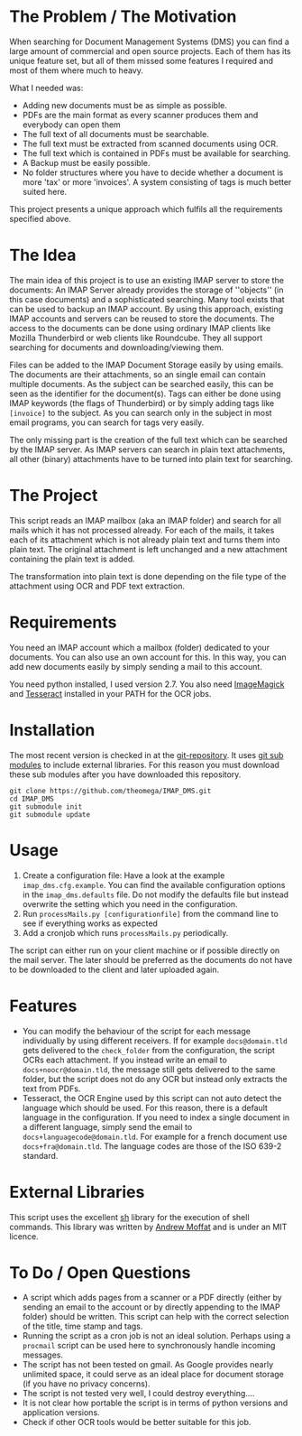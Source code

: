 The Problem / The Motivation
===========================

When searching for Document Management Systems (DMS) you can find a large amount
of commercial and open source projects. Each of them has its unique feature set,
but all of them missed some features I required and most of them where much to
heavy.

What I needed was:

   - Adding new documents must be as simple as possible.
   - PDFs are the main format as every scanner produces them and everybody can
     open them
   - The full text of all documents must be searchable.
   - The full text must be extracted from scanned documents using OCR.
   - The full text which is contained in PDFs must be available for searching.
   - A Backup must be easily possible.
   - No folder structures where you have to decide whether a document is more
     'tax' or more 'invoices'. A system consisting of tags is much better suited
     here.

This project presents a unique approach which fulfils all the requirements
specified above. 

The Idea
========

The main idea of this project is to use an existing IMAP server to store the
documents: An IMAP Server already provides the storage of ''objects'' (in this
case documents) and a sophisticated searching. Many tool exists that can be used
to backup an IMAP account. By using this approach, existing IMAP accounts and
servers can be reused to store the documents. The access to the documents can be
done using ordinary IMAP clients like Mozilla Thunderbird or web clients like
Roundcube. They all support searching for documents and downloading/viewing
them.

Files can be added to the IMAP Document Storage easily by using emails. The
documents are their attachments, so an single email can contain multiple
documents. As the subject can be searched easily, this can be seen as the
identifier for the document(s). Tags can either be done using IMAP keywords (the
flags of Thunderbird) or by simply adding tags like `[invoice]` to the subject.
As you can search only in the subject in most email programs, you can search
for tags very easily.

The only missing part is the creation of the full text which can be searched by
the IMAP server. As IMAP servers can search in plain text attachments, all other
(binary) attachments have to be turned into plain text for searching.

The Project
==========

This script reads an IMAP mailbox (aka an IMAP folder) and search for all mails
which it has not processed already. For each of the mails, it takes each of its
attachment which is not already plain text and turns them into plain text. The
original attachment is left unchanged and a new attachment containing the plain
text is added.

The transformation into plain text is done depending on the file type of the
attachment using OCR and PDF text extraction.

Requirements
============

You need an IMAP account which a mailbox (folder) dedicated to your documents.
You can also use an own account for this. In this way, you can add new documents
easily by simply sending a mail to this account.

You need python installed, I used version 2.7. You also need [ImageMagick][im]
and [Tesseract][tess] installed in your PATH for the OCR jobs.

   [im]: http://www.imagemagick.org
   [tess]: http://code.google.com/p/tesseract-ocr/

Installation
===========

The most recent version is checked in at the [git-repository][gitrepo]. It uses
[git sub modules][gitsubmodules] to include external libraries. For this reason
you must download these sub modules after you have downloaded this repository.

    git clone https://github.com/theomega/IMAP_DMS.git
    cd IMAP_DMS
    git submodule init
    git submodule update

   [gitrepo]: https://github.com/theomega/IMAP_DMS
   [gitsubmodules]: http://git-scm.com/book/en/Git-Tools-Submodules

Usage
=====

   1. Create a configuration file: Have a look at the example
      `imap_dms.cfg.example`. You can find the available configuration options
      in the `imap_dms.defaults` file. Do not modify the defaults file but
      instead overwrite the setting which you need in the configuration.
   2. Run `processMails.py [configurationfile]` from the command line to see if
      everything works as expected
   3. Add a cronjob which runs `processMails.py` periodically.

The script can either run on your client machine or if possible directly on the
mail server. The later should be preferred as the documents do not have to be
downloaded to the client and later uploaded again.

Features
========

   - You can modify the behaviour of the script for each message individually by
     using different receivers. If for example `docs@domain.tld` gets delivered
     to the `check_folder` from the configuration, the script OCRs each
     attachment. If you instead write an email to `docs+noocr@domain.tld`, the
     message still gets delivered to the same folder, but the script does not do
     any OCR but instead only extracts the text from PDFs.
   - Tesseract, the OCR Engine used by this script can not auto detect the
     language which should be used. For this reason, there is a default language
     in the configuration. If you need to index a single document in a different
     language, simply send the email to `docs+languagecode@domain.tld`. For
     example for a french document use `docs+fra@domain.tld`. The language codes
     are those of the ISO 639-2 standard.


External Libraries
==================

This script uses the excellent [sh][shrepo] library for the execution of shell
commands. This library was written by [Andrew Moffat][amoffat] and is under an
MIT licence.


   [shrepo]: https://github.com/amoffat/sh
   [amoffat]: https://github.com/amoffat

To Do / Open Questions
====================

   - A script which adds pages from a scanner or a PDF directly (either by
     sending an email to the account or by directly appending to the IMAP
     folder) should be written. This script can help with the correct selection
     of the title, time stamp and tags.
   - Running the script as a cron job is not an ideal solution. Perhaps using a
     `procmail` script can be used here to synchronously handle incoming
     messages.
   - The script has not been tested on gmail. As Google provides nearly
     unlimited space, it could serve as an ideal place for document storage (if
     you have no privacy concerns).
   - The script is not tested very well, I could destroy everything....
   - It is not clear how portable the script is in terms of python versions and
     application versions.
   - Check if other OCR tools would be better suitable for this job.
